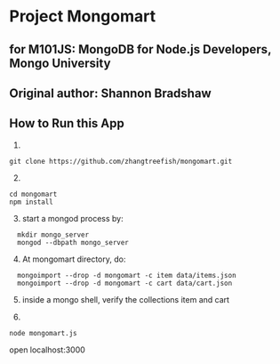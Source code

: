 # Project Mongomart
## for M101JS: MongoDB for Node.js Developers, Mongo University
## Original author: Shannon Bradshaw

## How to Run this App
1.
```
git clone https://github.com/zhangtreefish/mongomart.git
```
2.
```
cd mongomart
npm install
```

3. start a mongod process by:
```
  mkdir mongo_server
  mongod --dbpath mongo_server
```
4. At mongomart directory, do:
```
  mongoimport --drop -d mongomart -c item data/items.json
  mongoimport --drop -d mongomart -c cart data/cart.json
```
5. inside a mongo shell, verify the collections item and cart

6.
```
node mongomart.js
```
   open localhost:3000



